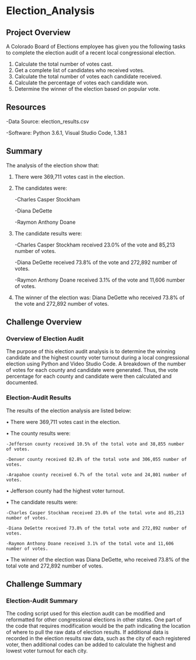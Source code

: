 # Election_Analysis

## Project Overview
A Colorado Board of Elections employee has given you the following tasks to complete the election audit of a recent local congressional election.

1. Calculate the total number of votes cast.
2. Get a complete list of candidates who received votes.
3. Calculate the total number of votes each candidate received.
4. Calculate the percentage of votes each candidate won.
5. Determine the winner of the election based on popular vote.

## Resources
-Data Source: election_results.csv

-Software: Python 3.6.1, Visual Studio Code, 1.38.1

## Summary
The analysis of the election show that:

1. There were 369,711 votes cast in the election.
2. The candidates were:

    -Charles Casper Stockham
  
    -Diana DeGette
  
    -Raymon Anthony Doane
  
3. The candidate results were:

    -Charles Casper Stockham received 23.0% of the vote and 85,213 number of votes.
  
    -Diana DeGette received 73.8% of the vote and 272,892 number of votes.
  
    -Raymon Anthony Doane received 3.1% of the vote and 11,606 number of votes.
  
4. The winner of the election was:
  Diana DeGette who received 73.8% of the vote and 272,892 number of votes.
  

## Challenge Overview
### Overview of Election Audit

The purpose of this election audit analysis is to determine the winning candidate and the highest county voter turnout during a local congressional election using Python and Video Studio Code.  A breakdown of the number of votes for each county and candidate were generated.  Thus, the vote percentage for each county and candidate were then calculated and documented.

### Election-Audit Results

The results of the election analysis are listed below:

•	There were 369,711 votes cast in the election.

•	The county results were:

    -Jefferson county received 10.5% of the total vote and 38,855 number of votes.
    
    -Denver county received 82.8% of the total vote and 306,055 number of votes.
    
    -Arapahoe county received 6.7% of the total vote and 24,801 number of votes.
    
•	Jefferson county had the highest voter turnout.

•	The candidate results were:

    -Charles Casper Stockham received 23.0% of the total vote and 85,213 number of votes.
    
    -Diana DeGette received 73.8% of the total vote and 272,892 number of votes.
    
    -Raymon Anthony Doane received 3.1% of the total vote and 11,606 number of votes.
    
•	The winner of the election was Diana DeGette, who received 73.8% of the total vote and 272,892 number of votes.

## Challenge Summary
### Election-Audit Summary
The coding script used for this election audit can be modified and reformatted for other congressional elections in other states.  One part of the code that requires modification would be the path indicating the location of where to pull the raw data of election results. If additional data is recorded in the election results raw data, such as the city of each registered voter, then additional codes can be added to calculate the highest and lowest voter turnout for each city.
